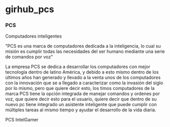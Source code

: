 # girhub_pcs
### PCS

Computadores inteligentes

"PCS es una marca de computadores dedicada a la inteligencia, lo cual su misión es cumplir todas las necesidades del ser humano mediante una serie de comandos por voz"

La empresa PCS se dedica a desarrollar los computadores con mejor tecnología dentro de latino América, y debido a esto mismo dentro de los últimos años han generado y 
llevado a la venta unos de los computadores con la innovación que se a llegado a caracterizar como la invasión del siglo por lo mismo, pero que quiere decir esto, 
los timos computadores de la marca PCS tiene la opción integrada de manejar comandos y ordenes por voz, que quiere decir esto para el usuario, 
quiere decir que dentro de su nuevo pc tiene integrado un asistente inteligente que puede cumplir con múltiples tareas al mismo tiempo y ayudar el desarrollo de la vida diaria.

PCS IntelGamer

